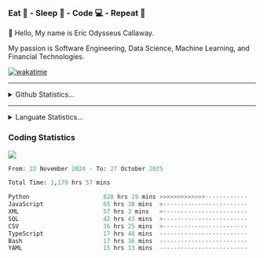 <h3>Eat 🍴 - Sleep 🛌 - Code 💻 - Repeat 🔁</h3>

👋 Hello, My name is Eric Odysseus Callaway.

My passion is Software Engineering, Data Science, Machine Learning, and Financial Technologies.

[![wakatime](https://wakatime.com/badge/user/6717695f-6a13-47e3-aa16-c813e12c0985.svg)](https://wakatime.com/@6717695f-6a13-47e3-aa16-c813e12c0985)
<hr>
<details>
  <summary>
    Github Statistics...
  </summary>
    <p align="center">
      <img src="https://github-readme-stats.vercel.app/api?username=EricCallaway&show_icons=true"/>
    </p>
</details>
</hr>

<hr>
<details>
  <summary>
    Languate Statistics...
  </summary>
    <p align="center">
      <img src="https://wakatime.com/share/@Odysseus/6fc7c863-6fba-4e57-a6af-ed1f2fa8d560.svg"/>
    </p>
</details>
</hr>


<h3>Coding Statistics</h3>
<img src="https://wakatime.com/share/@Odysseus/5e02c832-9cc5-49a3-8f4c-bd2647d78fca.svg"/>
<!--START_SECTION:waka-->

```python
From: 22 November 2024 - To: 27 October 2025

Total Time: 1,179 hrs 57 mins

Python                     828 hrs 19 mins >>>>>>>>>>>>>------------   50.41 %
JavaScript                 65 hrs 38 mins  >------------------------   04.00 %
XML                        57 hrs 3 mins   >------------------------   03.47 %
SQL                        42 hrs 43 mins  >------------------------   02.60 %
CSV                        36 hrs 25 mins  >------------------------   02.22 %
TypeScript                 17 hrs 48 mins  -------------------------   01.08 %
Bash                       17 hrs 16 mins  -------------------------   01.05 %
YAML                       15 hrs 13 mins  -------------------------   00.93 %
```

<!--END_SECTION:waka-->
